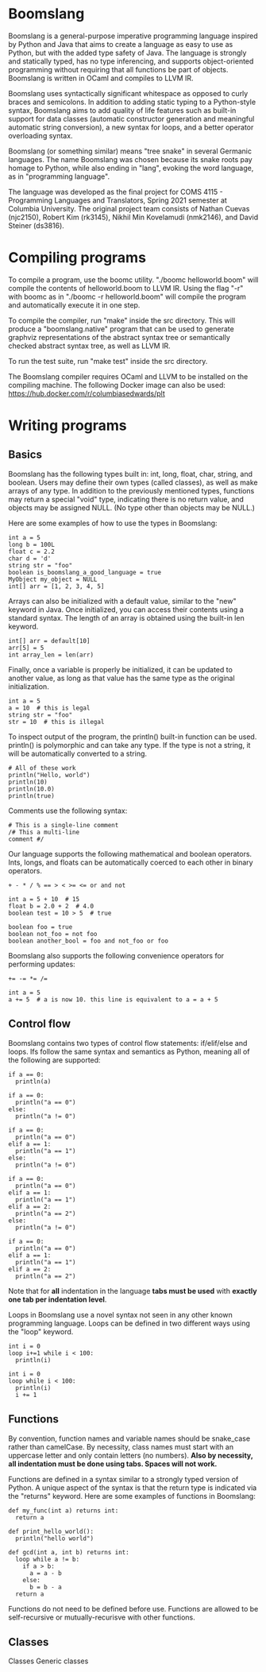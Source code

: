 # Boomslang
Boomslang is a general-purpose imperative programming language inspired by Python and Java that aims to create a language as easy to use as Python, but with the added type safety of Java. The language is strongly and statically typed, has no type inferencing, and supports object-oriented programming without requiring that all functions be part of objects. Boomslang is written in OCaml and compiles to LLVM IR.

Boomslang uses syntactically significant whitespace as opposed to curly braces and semicolons. In addition to adding static typing to a Python-style syntax, Boomslang aims to add quality of life features such as built-in support for data classes (automatic constructor generation and meaningful automatic string conversion), a new syntax for loops, and a better operator overloading syntax.

Boomslang (or something similar) means "tree snake" in several Germanic languages. The name Boomslang was chosen because its snake roots pay homage to Python, while also ending in "lang", evoking the word language, as in "programming language".

The language was developed as the final project for COMS 4115 - Programming Languages and Translators, Spring 2021 semester at Columbia University. The original project team consists of Nathan Cuevas (njc2150), Robert Kim (rk3145), Nikhil Min Kovelamudi (nmk2146), and David Steiner (ds3816).

# Compiling programs
To compile a program, use the boomc utility. "./boomc helloworld.boom" will compile the contents of helloworld.boom to LLVM IR. Using the flag "-r" with boomc as in "./boomc -r helloworld.boom" will compile the program and automatically execute it in one step.

To compile the compiler, run "make" inside the src directory. This will produce a "boomslang.native" program that can be used to generate graphviz representations of the abstract syntax tree or semantically checked abstract syntax tree, as well as LLVM IR.

To run the test suite, run "make test" inside the src directory.

The Boomslang compiler requires OCaml and LLVM to be installed on the compiling machine. The following Docker image can also be used: https://hub.docker.com/r/columbiasedwards/plt

# Writing programs
## Basics
Boomslang has the following types built in: int, long, float, char, string, and boolean. Users may define their own types (called classes), as well as make arrays of any type. In addition to the previously mentioned types, functions may return a special "void" type, indicating there is no return value, and objects may be assigned NULL. (No type other than objects may be NULL.)

Here are some examples of how to use the types in Boomslang:
```
int a = 5
long b = 100L
float c = 2.2
char d = 'd'
string str = "foo"
boolean is_boomslang_a_good_language = true
MyObject my_object = NULL
int[] arr = [1, 2, 3, 4, 5]
```

Arrays can also be initialized with a default value, similar to the "new" keyword in Java. Once initialized, you can access their contents using a standard syntax. The length of an array is obtained using the built-in len keyword.
```
int[] arr = default[10]
arr[5] = 5
int array_len = len(arr)
```

Finally, once a variable is properly be initialized, it can be updated to another value, as long as that value has the same type as the original initialization.
```
int a = 5
a = 10  # this is legal
string str = "foo"
str = 10  # this is illegal
```

To inspect output of the program, the println() built-in function can be used. println() is polymorphic and can take any type. If the type is not a string, it will be automatically converted to a string.
```
# All of these work
println("Hello, world")
println(10)
println(10.0)
println(true)
```

Comments use the following syntax:
```
# This is a single-line comment
/# This a multi-line
comment #/
```

Our language supports the following mathematical and boolean operators. Ints, longs, and floats can be automatically coerced to each other in binary operators.
```
+ - * / % == > < >= <= or and not

int a = 5 + 10  # 15
float b = 2.0 + 2  # 4.0
boolean test = 10 > 5  # true

boolean foo = true
boolean not_foo = not foo
boolean another_bool = foo and not_foo or foo
```

Boomslang also supports the following convenience operators for performing updates:
```
+= -= *= /=

int a = 5
a += 5  # a is now 10. this line is equivalent to a = a + 5
```

## Control flow
Boomslang contains two types of control flow statements: if/elif/else and loops. Ifs follow the same syntax and semantics as Python, meaning all of the following are supported:
```
if a == 0:
  println(a)
    
if a == 0:
  println("a == 0")
else:
  println("a != 0")
    
if a == 0:
  println("a == 0")
elif a == 1:
  println("a == 1")
else:
  println("a != 0")
    
if a == 0:
  println("a == 0")
elif a == 1:
  println("a == 1")
elif a == 2:
  println("a == 2")
else:
  println("a != 0")
    
if a == 0:
  println("a == 0")
elif a == 1:
  println("a == 1")
elif a == 2:
  println("a == 2")
```

Note that for **all** indentation in the language **tabs must be used** with **exactly one tab per indentation level**.

Loops in Boomslang use a novel syntax not seen in any other known programming language. Loops can be defined in two different ways using the "loop" keyword.
```
int i = 0
loop i+=1 while i < 100:
  println(i)
    
int i = 0
loop while i < 100:
  println(i)
  i += 1
```

## Functions
By convention, function names and variable names should be snake_case rather than camelCase. By necessity, class names must start with an uppercase letter and only contain letters (no numbers). **Also by necessity, all indentation must be done using tabs. Spaces will not work.**

Functions are defined in a syntax similar to a strongly typed version of Python. A unique aspect of the syntax is that the return type is indicated via the "returns" keyword. Here are some examples of functions in Boomslang:
```
def my_func(int a) returns int:
  return a

def print_hello_world():
  println("hello world")
    
def gcd(int a, int b) returns int:
  loop while a != b:
    if a > b:
      a = a - b
    else:
      b = b - a
  return a
```

Functions do not need to be defined before use. Functions are allowed to be self-recursive or mutually-recurisve with other functions.

## Classes
Classes
Generic classes
